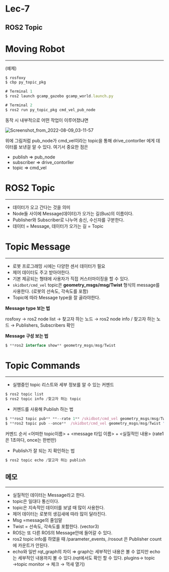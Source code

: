 # Lec-7

## ROS2 Topic

# Moving Robot

---

(예제)

```jsx
$ rosfoxy
$ cbp py_topic_pkg

# Terminal 1
$ ros2 launch gcamp_gazebo gcamp_world.launch.py

# Terminal 2
$ ros2 run py_topic_pkg cmd_vel_pub_node 
```

동작 시 내부적으로 어떤 작업이 이루어졌냐면

![Screenshot_from_2022-08-09_03-11-57](https://user-images.githubusercontent.com/82068871/185961110-b0f73e2f-62f7-4306-bc50-b79f04228095.png)


위에 그림처럼 pub_node가 cmd_vel이라는 topic을 통해 drive_contorller 에게 데이터를 보낸걸 알 수 있다. 여기서 중요한 점은

- publish ⇒ pub_node
- subscriber ⇒ drive_contorller
- topic ⇒ cmd_vel

# ROS2 Topic

---

- 데이터가 오고 간다는 것을 의미
- Node들 사이에 Message(데이터)가 오가는 길(Bus)의 이름이다.
- Publisher와 Subscriber로 나누어 송신, 수신자를 구분한다.
- 데이터 = Message, 데이터가 오가는 길 = Topic

# Topic Message

---

- 로봇 프로그래밍 시에는 다양한 센서 데이터가 필요
- 제어 데이터도 주고 받아야한다.
- 기본 제공되는 형태에 사용자가 직접 커스터마이징을 할 수 있다.
- `skidbot/cmd_vel` topic은  **geometry_msgs/msg/Twist** 형식의 message를 사용한다. (로봇의 선속도, 각속도를 포함)
- Topic에 따라 Message type을 잘 골라야한다.

**Message type 보는 법**

rosfoxy → ros2 node list → 찾고자 하는 노드 → ros2 node info / 찾고자 하는 노드 → Publishers, Subscribers 확인

**Message 구성 보는 법**

```jsx
$ **ros2 interface show** geometry_msgs/msg/Twist
```

# Topic Commands

---

- 실행중인 topic 리스트와 세부 정보를 알 수 있는 커멘드

```jsx
$ ros2 topic list
$ ros2 topic info /찾고자 하는 topic
```

- 커멘드를 사용해 Publish 하는 법

```jsx
$ **ros2 topic pub** **--rate 1** /skidbot/cmd_vel geometry_msgs/msg/Twist "{linear: {x: 0.5, y: 0.0, z: 0.0}, angular: {x: 0.0, y: 0.0, z: 1.0}}"
$ **ros2 topic pub --once**  /skidbot/cmd_vel geometry_msgs/msg/Twist "{linear: {x: 0.0, y: 0.0, z: 0.0}, angular: {x: 0.0, y: 0.0, z: 0.0}}"
```

커멘드 순서 <어떠한 topic이름> + <message 타입 이름> + <실질적인 내용> (rate1은 1초마다, once는 한번만)

- Publish가 잘 되는 지 확인하는 법

```jsx
$ ros2 topic echo /알고자 하는 publish
```

## 메모

---

- 실질적인 데이터는 Message라고 한다.
- topic은 일대다 통신이다.
- topic은 지속적인 데이터를 보낼 때 많이 사용한다.
- 제어 데이터는 로봇의 생김새에 따라 많이 달라진다.
- Msg =message의 줄임말
- Twist = 선속도, 각속도를 포함한다. (vector3)
- ROS는 또 다른 ROS의 Message안에 들어갈 수 있다.
- ros2 topic info를 하였을 때 /parameter_events, /rosout 은 Publisher count에 카운트가 안된다.
- echo와 일반 rqt_graph의 차이 ⇒ graph는 세부적인 내용은 볼 수 없지만 echo는 세부적인 내용까지 볼 수 있다.(rqt에서도 확인 할 수 있다. plugins→ topic →topic monitor → 체크 → 꺽새 열기)
